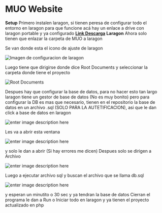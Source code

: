 # MUO Website
**Setup**
Primero instalen laragon, si tienen peresa de configurar todo el entorno en laragon para que funcione
acá hay un enlace a drive con laragon portable y ya configurado **[Link Descarga](https://drive.google.com/file/d/1GcoHoFWLEA_cgut_3CeY-jUhxwfxac_o/view?usp=sharing)**
**Laragon**
Ahora solo tienen que enlazar la carpeta de MUO a laragon

Se van donde esta el icono de ajuste de laragon

![Imagen de configuracion de laragon](https://files.readme.io/75ea854-unknown.png)

Luego tiene que dirigirse donde dice Root Documents y seleccionar la carpeta donde tiene el proyecto

![Root Documents](https://files.readme.io/8996277-unknown.png)

Despues hay que configurar la base de datos, para no hacer esto tan largo laragon tiene un gestor de base de datos (No es muy bonito) pero para configurar la DB es mas que necesario, tienen en el repositorio la base de datos en un archivo .sql (SOLO PARA LA AUTETIFICACION), asi que le dan click a base de datos en laragon

![enter image description here](https://cdn.discordapp.com/attachments/1004936629326204998/1004939900069609483/unknown.png)

Les va a abrir esta ventana

![enter image description here](https://cdn.discordapp.com/attachments/1004936629326204998/1004940035235254432/unknown.png)

y solo le dan a abrir (Si hay errores me dicen)
Despues solo se dirigen a Archivo

![enter image description here](https://cdn.discordapp.com/attachments/1004936629326204998/1004940278160957543/unknown.png)

Luego a ejecutar archivo sql y buscan el archivo que se llama db.sql

![enter image description here](https://cdn.discordapp.com/attachments/1004936629326204998/1004940404040405053/unknown.png)

y esperan un minutito o 30 sec y ya tendran la base de datos
Cierran el programa le dan a Run o Iniciar todo en laragon y ya tienen el proyecto actualizado en php
